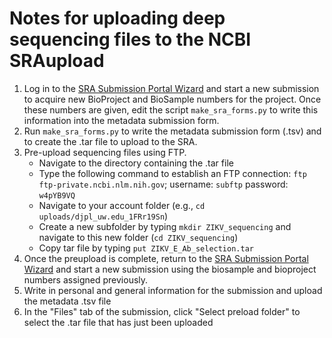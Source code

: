 # Notes for uploading deep sequencing files to the NCBI SRAupload

1. Log in to the [SRA Submission Portal Wizard](https://submit-ncbi-nlm-nih-gov.offcampus.lib.washington.edu/subs/sra/) and start a new submission to acquire new BioProject and BioSample numbers for the project. Once these numbers are given, edit the script `make_sra_forms.py` to write this information into the metadata submission form.
2. Run `make_sra_forms.py` to write the metadata submission form (.tsv) and to create the .tar file to upload to the SRA.
3. Pre-upload sequencing files using FTP.
    - Navigate to the directory containing the .tar file
    - Type the following command to establish an FTP connection: `ftp ftp-private.ncbi.nlm.nih.gov`;
      username: `subftp`
      password:  `w4pYB9VQ`
    - Navigate to your account folder (e.g., `cd uploads/djpl_uw.edu_1FRr19Sn`)
    - Create a new subfolder by typing `mkdir ZIKV_sequencing` and navigate to this new folder (`cd ZIKV_sequencing`)
    - Copy tar file by typing `put ZIKV_E_Ab_selection.tar`
4. Once the preupload is complete, return to the [SRA Submission Portal Wizard](https://submit.ncbi.nlm.nih.gov/subs/sra/) and start a new submission using the biosample and bioproject numbers assigned previously.
5. Write in personal and general information for the submission and upload the metadata .tsv file
6. In the "Files" tab of the submission, click "Select preload folder" to select the .tar file that has just been uploaded
